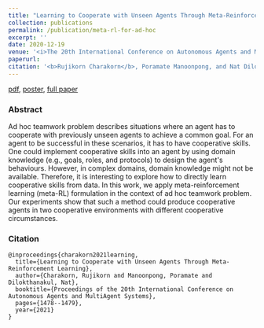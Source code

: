 ```yaml
--- 
title: "Learning to Cooperate with Unseen Agents Through Meta-Reinforcement Learning" 
collection: publications 
permalink: /publication/meta-rl-for-ad-hoc 
excerpt: '' 
date: 2020-12-19
venue: '<i>The 20th International Conference on Autonomous Agents and Multiagent Systems. <b>AAMAS 2021. (Extended abstract)</b></i>' 
paperurl:  
citation: '<b>Rujikorn Charakorn</b>, Poramate Manoonpong, and Nat Dilokthanakul' 
--- 
```


 
[pdf](http://www.ifaamas.org/Proceedings/aamas2021/pdfs/p1478.pdf), [poster](/files/posters/aamas_poster_update2.pdf), [full paper](https://arxiv.org/pdf/2111.03431.pdf)


### Abstract
Ad hoc teamwork problem describes situations where an agent has to cooperate with previously unseen agents to achieve a common goal. For an agent to be successful in these scenarios, it has to have cooperative skills. One could implement cooperative skills into an agent by using domain knowledge (e.g., goals, roles, and protocols) to design the agent's behaviours. However, in complex domains, domain knowledge might not be available. Therefore, it is interesting to explore how to directly learn cooperative skills from data. In this work, we apply meta-reinforcement learning (meta-RL) formulation in the context of ad hoc teamwork problem. Our experiments show that such a method could produce cooperative agents in two cooperative environments with different cooperative circumstances.


### Citation
```
@inproceedings{charakorn2021learning,
  title={Learning to Cooperate with Unseen Agents Through Meta-Reinforcement Learning},
  author={Charakorn, Rujikorn and Manoonpong, Poramate and Dilokthanakul, Nat},
  booktitle={Proceedings of the 20th International Conference on Autonomous Agents and MultiAgent Systems},
  pages={1478--1479},
  year={2021}
}
```